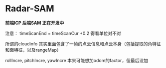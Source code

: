 # Radar-SAM

**前端ICP 后端SAM 正在开发中**


注意：
timeScanEnd = timeScanCur +0.2
得看单位对不对

所谓的cloudinfo 其实里面包含了一帧的点云信息和点云本身（包括提取的角特征和面特征，以及rangeMap）

rollIncre, pitchIncre, yawIncre 本来可能想加odom的factor，但最后没加

